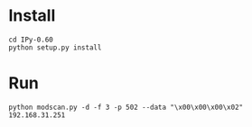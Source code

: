 # Install
```shell
cd IPy-0.60
python setup.py install
```

# Run
```shell
python modscan.py -d -f 3 -p 502 --data "\x00\x00\x00\x02" 192.168.31.251
```
